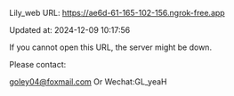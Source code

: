 Lily_web URL: https://ae6d-61-165-102-156.ngrok-free.app

Updated at: 2024-12-09 10:17:56

If you cannot open this URL, the server might be down.

Please contact: 

goley04@foxmail.com Or Wechat:GL_yeaH